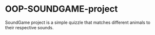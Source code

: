 # OOP-SOUNDGAME-project
SoundGame project is a simple quizzle that matches different animals to their respective sounds.
